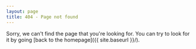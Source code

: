 ```yaml
---
layout: page
title: 404 - Page not found
---
```


Sorry, we can't find the page that you're looking for. You can try to look for it by going [back to the homepage]({{ site.baseurl }}/).
